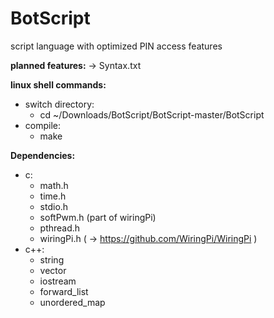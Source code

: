 
# BotScript
script language with optimized PIN access features

**planned features:**
	-> Syntax.txt

**linux shell commands:**
- switch directory:
	- cd ~/Downloads/BotScript/BotScript-master/BotScript
- compile:
	- make

**Dependencies:**
- c:
	- math.h
	- time.h
	- stdio.h
	- softPwm.h  (part of wiringPi)
	- pthread.h
	- wiringPi.h    ( -> https://github.com/WiringPi/WiringPi )
- c++:
	- string
	- vector
	- iostream
	- forward_list
	- unordered_map

